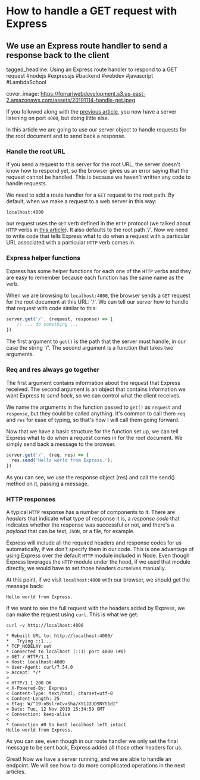 # How to handle a GET request with Express
## We use an Express route handler to send a response back to the client

tagged_headline: Using an Express route handler to respond to a GET request #nodejs #expressjs #backend #webdev #javascript #LambdaSchool

cover_image: https://ferrariwebdevelopment.s3.us-east-2.amazonaws.com/assets/20191114-handle-get.jpeg



If you followed along with the [previous article](https://cesare.substack.com/p/back-end-api-development-with-nodejs), you now have a server listening on port `4000`, but doing little else.

In this article we are going to use our server object to handle requests for the root document and to send back a response.

### Handle the root URL

If you send a request to this server for the root URL, the server doesn't know how to respond yet, so the browser gives us an error saying that the request cannot be handled. This is because we haven't written any code to handle requests.

We need to add a route handler for a `GET` request to the root path.
By default, when we make a request to a web server in this way:

```
localhost:4000
```

our request uses the `GET` verb defined in the `HTTP` protocol (we talked about `HTTP` verbs in [this article](https://cesare.substack.com/p/back-end-api-development-introduction)). It also defaults to the root path '/'.
Now we need to write code that tells Express what to do when a request with a particular URL associated with a particular `HTTP` verb comes in.

### Express helper functions

Express has some helper functions for each one of the `HTTP` verbs and they are easy to remember because each function has the same name as the verb.

When we are browsing to `localhost:4000`, the browser sends a `GET` request for the root document at this URL: '/'.
We can tell our server how to handle that request with code similar to this:

```js
server.get('/', (request, response) => {
    // ... do something ...
})
```

The first argument to `get()` is the path that the server must handle, in our case the string '/'.
The second argument is a function that takes two arguments.

### Req and res always go together

The first argument contains information about the *request* that Express received.
The second argument is an object that contains information we want Express to *send back*, so we can control what the client receives.

We name the arguments in the function passed to `get()` as `request` and `response`, but they could be called anything.
It's common to call them `req` and `res` for ease of typing, so that's how I will call them going forward.

Now that we have a basic structure for the function set up, we can tell Express what to do when a request comes in for the root document. We simply send back a message to the browser.

```js
server.get('/', (req, res) => {
  res.send('Hello world from Express.');
})
```

As you can see, we use the response object (res) and call the send() method on it, passing a message.

### HTTP responses

A typical `HTTP` response has a number of components to it. There are *headers* that indicate what type of response it is, a *response code* that indicates whether the response was successful or not, and there's a *payload* that can be text, `JSON`, or a file, for example.

Express will include all the required headers and response codes for us automatically, if we don't specify them in our code.
This is one advantage of using Express over the default `HTTP` module included in Node.
Even though Express leverages the `HTTP` module under the hood, if we used that module directly, we would have to set those headers ourselves manually.

At this point, if we visit `localhost:4000` with our browser, we should get the message back:

```
Hello world from Express.
```

If we want to see the full request with the headers added by Express, we can make the request using `curl`. This is what we get:

```
curl -v http://localhost:4000

* Rebuilt URL to: http://localhost:4000/
*   Trying ::1...
* TCP_NODELAY set
* Connected to localhost (::1) port 4000 (#0)
> GET / HTTP/1.1
> Host: localhost:4000
> User-Agent: curl/7.54.0
> Accept: */*
>
< HTTP/1.1 200 OK
< X-Powered-By: Express
< Content-Type: text/html; charset=utf-8
< Content-Length: 25
< ETag: W/"19-nBslrnCvxSha/XY1J2UD9NYt1dI"
< Date: Tue, 12 Nov 2019 15:34:59 GMT
< Connection: keep-alive
<
* Connection #0 to host localhost left intact
Hello world from Express.
```

As you can see, even though in our route handler we only set the final message to be sent back, Express added all those other headers for us.

Great! Now we have a server running, and we are able to handle an endpoint. We will see how to do more complicated operations in the next articles.